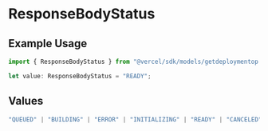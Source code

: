 # ResponseBodyStatus

## Example Usage

```typescript
import { ResponseBodyStatus } from "@vercel/sdk/models/getdeploymentop.js";

let value: ResponseBodyStatus = "READY";
```

## Values

```typescript
"QUEUED" | "BUILDING" | "ERROR" | "INITIALIZING" | "READY" | "CANCELED"
```